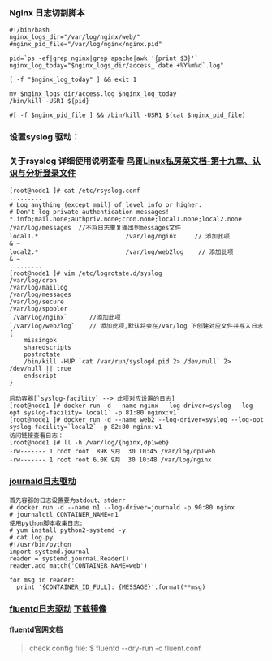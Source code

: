 ### Nginx 日志切割脚本	
	#!/bin/bash
	nginx_logs_dir="/var/log/nginx/web/"
	#nginx_pid_file="/var/log/nginx/nginx.pid"

	pid=`ps -ef|grep nginx|grep apache|awk '{print $3}'`
	nginx_log_today="$nginx_logs_dir/access_`date +%Y%m%d`.log"

	[ -f "$nginx_log_today" ] && exit 1

	mv $nginx_logs_dir/access.log $nginx_log_today
	/bin/kill -USR1 ${pid}

	#[ -f $nginx_pid_file ] && /bin/kill -USR1 $(cat $nginx_pid_file)

### 设置syslog 驱动：
### 关于rsyslog 详细使用说明查看 [鸟哥Linux私房菜文档-第十九章、认识与分析登录文件](http://cn.linux.vbird.org/linux_basic/0570syslog.php)
	[root@node1 ]# cat /etc/rsyslog.conf
	.........
	# Log anything (except mail) of level info or higher.
	# Don't log private authentication messages!
	*.info;mail.none;authpriv.none;cron.none;local1.none;local2.none     /var/log/messages  //不将日志重复输出到messages文件
	local1.* 						/var/log/nginx     // 添加此项
	& ~
	local2.*						/var/log/web2log    // 添加此项
	& ~
	.........
	[root@node1 ]# vim /etc/logrotate.d/syslog 
	/var/log/cron
	/var/log/maillog
	/var/log/messages
	/var/log/secure
	/var/log/spooler
	`/var/log/nginx`      //添加此项
    `/var/log/web2log`    // 添加此项,默认将会在/var/log 下创建对应文件并写入日志
	{
	    missingok
	    sharedscripts
	    postrotate
		/bin/kill -HUP `cat /var/run/syslogd.pid 2> /dev/null` 2> /dev/null || true
	    endscript
	}
	
	启动容器[`syslog-facility` --> 此项对应设置的日志]
	[root@node1 ]# docker run -d --name nginx --log-driver=syslog --log-opt syslog-facility=`local1` -p 81:80 nginx:v1
	[root@node1 ]# docker run -d --name web2 --log-driver=syslog --log-opt syslog-facility=`local2` -p 82:80 nginx:v1
	访问链接查看日志：
	[root@node1 ]# ll -h /var/log/{nginx,dp1web}
	-rw------- 1 root root  89K 9月  30 10:45 /var/log/dp1web
	-rw------- 1 root root 6.0K 9月  30 10:48 /var/log/nginx

### [journald日志驱动](https://docs.docker.com/engine/admin/logging/journald/)
	首先容器的日志设置要为stdout、stderr 
	# docker run -d --name n1 --log-driver=journald -p 90:80 nginx
	# journalctl CONTAINER_NAME=n1
	使用python脚本收集日志:
	# yum install python2-systemd -y
	# cat log.py
	#!/usr/bin/python
	import systemd.journal
	reader = systemd.journal.Reader()
	reader.add_match('CONTAINER_NAME=web')

	for msg in reader:
	  print '{CONTAINER_ID_FULL}: {MESSAGE}'.format(**msg)
	
### [fluentd日志驱动](https://docs.docker.com/engine/admin/logging/fluentd/) [下载镜像](https://hub.docker.com/r/fluent/fluentd/)
#### [fluentd官网文档](http://docs.fluentd.org/)
> check config file:
> $ fluentd --dry-run -c fluent.conf
